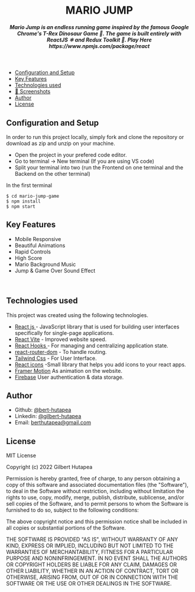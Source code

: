 <H1 align ="center" > MARIO JUMP  </h1>
<h5  align ="center"> 
Mario Jump is an endless running game inspired by the famous Google Chrome's T-Rex Dinosaur Game 🦖.  
The game is built entirely with ReactJS ⚛ and Redux Toolkit 🔧.  
Play Here <a>https://www.npmjs.com/package/react</a> </h5>
<br/>

  * [Configuration and Setup](#configuration-and-setup)
  * [Key Features](#key-features)
  * [Technologies used](#technologies-used)
  * [📸 Screenshots](#screenshots)
  * [Author](#author)
  * [License](#license)



## Configuration and Setup

In order to run this project locally, simply fork and clone the repository or download as zip and unzip on your machine.

- Open the project in your prefered code editor.
- Go to terminal -> New terminal (If you are using VS code)
- Split your terminal into two (run the Frontend on one terminal and the Backend on the other terminal)

In the first terminal

```
$ cd mario-jump-game
$ npm install 
$ npm start

```
##  Key Features

- Mobile Responsive 
- Beautiful Animations 
- Rapid Controls
- High Score
- Mario Background Music
- Jump & Game Over Sound Effect

<br/>

##  Technologies used

This project was created using the following technologies.

- [React js ](https://www.npmjs.com/package/react) - JavaScript library that is used for building user interfaces specifically for single-page applications.
- [React Vite](https://vitejs.dev/guide/) - Improved website speed.
- [React Hooks  ](https://reactjs.org/docs/hooks-intro.html) - For managing and centralizing application state.
- [react-router-dom](https://www.npmjs.com/package/react-router-dom) - To handle routing.
- [Tailwind Css](https://tailwindcss.com/) - For User Interface.
- [React icons](https://react-icons.github.io/react-icons/) -Small library that helps you add icons  to your react apps.
- [Framer Motion](https://www.framer.com/motion/) As animation on the website.
- [Firebase](https://firebase.google.com/) User authentication & data storage.
 


 <!-- ##  Screenshots 

![img-1](https://user-images.githubusercontent.com/111676859/235448791-4dc03043-834d-4cc6-986f-d73eb120b73e.png)
---- -
![img-2](https://user-images.githubusercontent.com/111676859/235448776-8d6eeeae-0bc6-42c0-9886-01b337a1c060.png)
--- - 
![img-3](https://user-images.githubusercontent.com/111676859/235448778-4da1fae9-5eeb-4436-9658-4366ac4f60cf.png)
--- - 
![img-4](https://user-images.githubusercontent.com/111676859/235448781-6b7e71d7-aff0-4d8d-8dc4-3a17f0442c45.png)
--- - 
![img-5](https://user-images.githubusercontent.com/111676859/235448786-99ad55ea-6d3b-42f7-b850-7a689af1f905.png)
--- - 
![img-6](https://user-images.githubusercontent.com/111676859/235448787-74e9c56c-7bf4-403f-9b65-540648687548.png)
--- - 
![img-7](https://user-images.githubusercontent.com/111676859/235448789-2e077d59-cf47-42b2-bdf1-db88ab2baa6a.png) -->



## Author

- Github: [@bert-hutapea](https://github.com/berthutapea)
- Linkedin: [@gilbert-hutapea](https://www.linkedin.com/in/gilberthutapea/)
- Email: [berthutapea@gmail.com](mailto:berthutapea@gmail.com)

## License

MIT License

Copyright (c) 2022 Gilbert Hutapea

Permission is hereby granted, free of charge, to any person obtaining a copy
of this software and associated documentation files (the "Software"), to deal
in the Software without restriction, including without limitation the rights
to use, copy, modify, merge, publish, distribute, sublicense, and/or sell
copies of the Software, and to permit persons to whom the Software is
furnished to do so, subject to the following conditions:

The above copyright notice and this permission notice shall be included in all
copies or substantial portions of the Software.

THE SOFTWARE IS PROVIDED "AS IS", WITHOUT WARRANTY OF ANY KIND, EXPRESS OR
IMPLIED, INCLUDING BUT NOT LIMITED TO THE WARRANTIES OF MERCHANTABILITY,
FITNESS FOR A PARTICULAR PURPOSE AND NONINFRINGEMENT. IN NO EVENT SHALL THE
AUTHORS OR COPYRIGHT HOLDERS BE LIABLE FOR ANY CLAIM, DAMAGES OR OTHER
LIABILITY, WHETHER IN AN ACTION OF CONTRACT, TORT OR OTHERWISE, ARISING FROM,
OUT OF OR IN CONNECTION WITH THE SOFTWARE OR THE USE OR OTHER DEALINGS IN THE
SOFTWARE.



<!-- 
# MARIO JUMP

![mario header](https://user-images.githubusercontent.com/43317360/192131459-0b53fe51-b650-437d-af6a-5d24349a6e0d.png)  **Mario Jump** is an endless running game inspired by the famous **Google Chrome's T-Rex Dinosaur Game 🦖**.  
The game is built entirely with ReactJS ⚛ and Redux Toolkit 🔧.  
Play Here: **[Mario Jump](https://helloukey.github.io/mario-jump)**

## Gameplay

![gameplay gif](https://user-images.githubusercontent.com/43317360/192130942-51b6f545-33a9-4a4f-bfe1-7c3418380746.gif)

## Features

- Mobile Responsive 📱
- Beautiful Animations ☄
- Rapid Controls 🎮
- High Score 💯
- Mario Background Music ❤
- Jump & Game Over Sound Effect 🔊

## License

[MIT](LICENSE) -->
